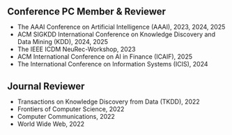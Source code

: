 <h1 id="pc_member"></h1>

<h2 style="margin: 30px 0px 10px;">Conference PC Member & Reviewer</h2>

<ul>
  <li>The AAAI Conference on Artificial Intelligence (AAAI), 2023, 2024, 2025</li>
  <li>ACM SIGKDD International Conference on Knowledge Discovery and Data Mining (KDD), 2024, 2025</li>
  <li>The IEEE ICDM NeuRec-Workshop, 2023</li>
  <li>ACM International Conference on AI in Finance (ICAIF), 2025</li>
  <li>The International Conference on Information Systems (ICIS), 2024</li>
</ul>

<h2 style="margin: 30px 0px 10px;">Journal Reviewer</h2>

<ul>
  <li>Transactions on Knowledge Discovery from Data (TKDD), 2022</li>
  <li>Frontiers of Computer Science, 2022</li>
  <li>Computer Communications, 2022</li>
  <li>World Wide Web, 2022</li>
</ul>
